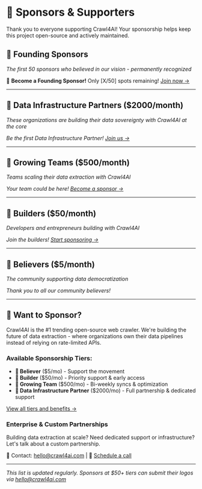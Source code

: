 # 💖 Sponsors & Supporters

Thank you to everyone supporting Crawl4AI! Your sponsorship helps keep this project open-source and actively maintained.

## 👑 Founding Sponsors
*The first 50 sponsors who believed in our vision - permanently recognized*

<!-- Founding sponsors will be listed here with special recognition -->
🎉 **Become a Founding Sponsor!** Only [X/50] spots remaining! [Join now →](https://github.com/sponsors/unclecode)

---

## 🏢 Data Infrastructure Partners ($2000/month)
*These organizations are building their data sovereignty with Crawl4AI at the core*

<!-- Data Infrastructure Partners will be listed here -->
*Be the first Data Infrastructure Partner! [Join us →](https://github.com/sponsors/unclecode)*

---

## 💼 Growing Teams ($500/month)
*Teams scaling their data extraction with Crawl4AI*

<!-- Growing Teams will be listed here -->
*Your team could be here! [Become a sponsor →](https://github.com/sponsors/unclecode)*

---

## 🚀 Builders ($50/month)
*Developers and entrepreneurs building with Crawl4AI*

<!-- Builders will be listed here -->
*Join the builders! [Start sponsoring →](https://github.com/sponsors/unclecode)*

---

## 🌱 Believers ($5/month)
*The community supporting data democratization*

<!-- Believers will be listed here -->
*Thank you to all our community believers!*

---

## 🤝 Want to Sponsor?

Crawl4AI is the #1 trending open-source web crawler. We're building the future of data extraction - where organizations own their data pipelines instead of relying on rate-limited APIs.

### Available Sponsorship Tiers:
- **🌱 Believer** ($5/mo) - Support the movement
- **🚀 Builder** ($50/mo) - Priority support & early access
- **💼 Growing Team** ($500/mo) - Bi-weekly syncs & optimization
- **🏢 Data Infrastructure Partner** ($2000/mo) - Full partnership & dedicated support


[View all tiers and benefits →](https://github.com/sponsors/unclecode)

### Enterprise & Custom Partnerships

Building data extraction at scale? Need dedicated support or infrastructure? Let's talk about a custom partnership.

📧 Contact: [hello@crawl4ai.com](mailto:hello@crawl4ai.com) | 📅 [Schedule a call](https://calendar.app.google/rEpvi2UBgUQjWHfJ9)

---

*This list is updated regularly. Sponsors at $50+ tiers can submit their logos via [hello@crawl4ai.com](mailto:hello@crawl4ai.com)*